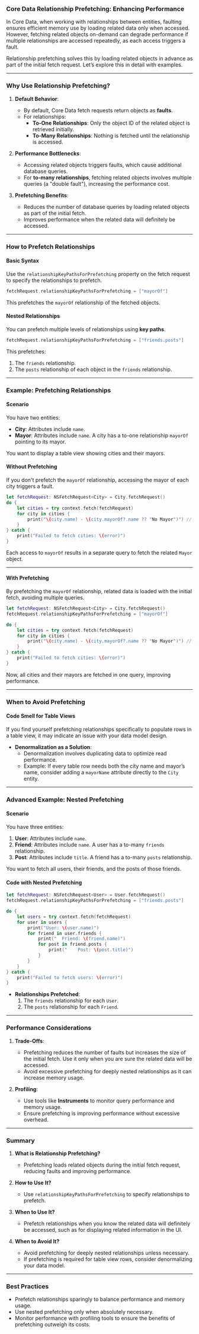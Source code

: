 ### **Core Data Relationship Prefetching: Enhancing Performance**

In Core Data, when working with relationships between entities, faulting ensures efficient memory use by loading related data only when accessed. However, fetching related objects on-demand can degrade performance if multiple relationships are accessed repeatedly, as each access triggers a fault.

Relationship prefetching solves this by loading related objects in advance as part of the initial fetch request. Let’s explore this in detail with examples.

---

### **Why Use Relationship Prefetching?**

1. **Default Behavior**:
   - By default, Core Data fetch requests return objects as **faults**.
   - For relationships:
     - **To-One Relationships**: Only the object ID of the related object is retrieved initially.
     - **To-Many Relationships**: Nothing is fetched until the relationship is accessed.

2. **Performance Bottlenecks**:
   - Accessing related objects triggers faults, which cause additional database queries.
   - For **to-many relationships**, fetching related objects involves multiple queries (a "double fault"), increasing the performance cost.

3. **Prefetching Benefits**:
   - Reduces the number of database queries by loading related objects as part of the initial fetch.
   - Improves performance when the related data will definitely be accessed.

---

### **How to Prefetch Relationships**

#### **Basic Syntax**
Use the `relationshipKeyPathsForPrefetching` property on the fetch request to specify the relationships to prefetch.

```swift
fetchRequest.relationshipKeyPathsForPrefetching = ["mayorOf"]
```

This prefetches the `mayorOf` relationship of the fetched objects.

#### **Nested Relationships**
You can prefetch multiple levels of relationships using **key paths**.

```swift
fetchRequest.relationshipKeyPathsForPrefetching = ["friends.posts"]
```

This prefetches:
1. The `friends` relationship.
2. The `posts` relationship of each object in the `friends` relationship.

---

### **Example: Prefetching Relationships**

#### **Scenario**
You have two entities:
- **City**: Attributes include `name`.
- **Mayor**: Attributes include `name`. A city has a to-one relationship `mayorOf` pointing to its mayor.

You want to display a table view showing cities and their mayors.

#### **Without Prefetching**
If you don't prefetch the `mayorOf` relationship, accessing the mayor of each city triggers a fault.

```swift
let fetchRequest: NSFetchRequest<City> = City.fetchRequest()
do {
    let cities = try context.fetch(fetchRequest)
    for city in cities {
        print("\(city.name) - \(city.mayorOf?.name ?? "No Mayor")") // Triggers fault
    }
} catch {
    print("Failed to fetch cities: \(error)")
}
```

Each access to `mayorOf` results in a separate query to fetch the related `Mayor` object.

---

#### **With Prefetching**
By prefetching the `mayorOf` relationship, related data is loaded with the initial fetch, avoiding multiple queries.

```swift
let fetchRequest: NSFetchRequest<City> = City.fetchRequest()
fetchRequest.relationshipKeyPathsForPrefetching = ["mayorOf"]

do {
    let cities = try context.fetch(fetchRequest)
    for city in cities {
        print("\(city.name) - \(city.mayorOf?.name ?? "No Mayor")") // No fault triggered
    }
} catch {
    print("Failed to fetch cities: \(error)")
}
```

Now, all cities and their mayors are fetched in one query, improving performance.

---

### **When to Avoid Prefetching**

#### **Code Smell for Table Views**
If you find yourself prefetching relationships specifically to populate rows in a table view, it may indicate an issue with your data model design.

- **Denormalization as a Solution**:
  - Denormalization involves duplicating data to optimize read performance.
  - Example: If every table row needs both the city name and mayor’s name, consider adding a `mayorName` attribute directly to the `City` entity.

---

### **Advanced Example: Nested Prefetching**

#### **Scenario**
You have three entities:
1. **User**: Attributes include `name`.
2. **Friend**: Attributes include `name`. A user has a to-many `friends` relationship.
3. **Post**: Attributes include `title`. A friend has a to-many `posts` relationship.

You want to fetch all users, their friends, and the posts of those friends.

#### **Code with Nested Prefetching**
```swift
let fetchRequest: NSFetchRequest<User> = User.fetchRequest()
fetchRequest.relationshipKeyPathsForPrefetching = ["friends.posts"]

do {
    let users = try context.fetch(fetchRequest)
    for user in users {
        print("User: \(user.name)")
        for friend in user.friends {
            print("  Friend: \(friend.name)")
            for post in friend.posts {
                print("    Post: \(post.title)")
            }
        }
    }
} catch {
    print("Failed to fetch users: \(error)")
}
```

- **Relationships Prefetched**:
  1. The `friends` relationship for each `User`.
  2. The `posts` relationship for each `Friend`.

---

### **Performance Considerations**

1. **Trade-Offs**:
   - Prefetching reduces the number of faults but increases the size of the initial fetch. Use it only when you are sure the related data will be accessed.
   - Avoid excessive prefetching for deeply nested relationships as it can increase memory usage.

2. **Profiling**:
   - Use tools like **Instruments** to monitor query performance and memory usage.
   - Ensure prefetching is improving performance without excessive overhead.

---

### **Summary**

1. **What is Relationship Prefetching?**
   - Prefetching loads related objects during the initial fetch request, reducing faults and improving performance.

2. **How to Use It?**
   - Use `relationshipKeyPathsForPrefetching` to specify relationships to prefetch.

3. **When to Use It?**
   - Prefetch relationships when you know the related data will definitely be accessed, such as for displaying related information in the UI.

4. **When to Avoid It?**
   - Avoid prefetching for deeply nested relationships unless necessary.
   - If prefetching is required for table view rows, consider denormalizing your data model.

---

### **Best Practices**

- Prefetch relationships sparingly to balance performance and memory usage.
- Use nested prefetching only when absolutely necessary.
- Monitor performance with profiling tools to ensure the benefits of prefetching outweigh its costs.
